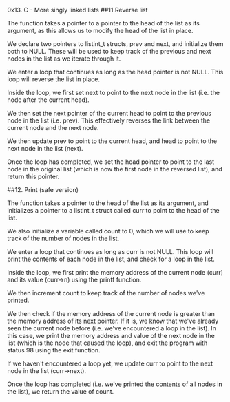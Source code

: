 0x13. C - More singly linked lists
##11.Reverse list

The function takes a pointer to a pointer to the head of the list as its argument, as this allows us to modify the head of the list in place.

We declare two pointers to listint_t structs, prev and next, and initialize them both to NULL. These will be used to keep track of the previous and next nodes in the list as we iterate through it.

We enter a loop that continues as long as the head pointer is not NULL. This loop will reverse the list in place.

Inside the loop, we first set next to point to the next node in the list (i.e. the node after the current head).

We then set the next pointer of the current head to point to the previous node in the list (i.e. prev). This effectively reverses the link between the current node and the next node.

We then update prev to point to the current head, and head to point to the next node in the list (next).

Once the loop has completed, we set the head pointer to point to the last node in the original list (which is now the first node in the reversed list), and return this pointer.

##12. Print (safe version)

The function takes a pointer to the head of the list as its argument, and initializes a pointer to a listint_t struct called curr to point to the head of the list.

We also initialize a variable called count to 0, which we will use to keep track of the number of nodes in the list.

We enter a loop that continues as long as curr is not NULL. This loop will print the contents of each node in the list, and check for a loop in the list.

Inside the loop, we first print the memory address of the current node (curr) and its value (curr->n) using the printf function.

We then increment count to keep track of the number of nodes we've printed.

We then check if the memory address of the current node is greater than the memory address of its next pointer. If it is, we know that we've already seen the current node before (i.e. we've encountered a loop in the list). In this case, we print the memory address and value of the next node in the list (which is the node that caused the loop), and exit the program with status 98 using the exit function.

If we haven't encountered a loop yet, we update curr to point to the next node in the list (curr->next).

Once the loop has completed (i.e. we've printed the contents of all nodes in the list), we return the value of count.

